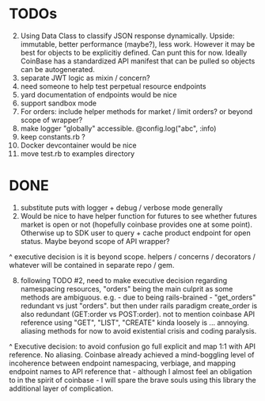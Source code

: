 # TODOs

2. Using Data Class to classify JSON response dynamically. Upside: immutable, better performance (maybe?), less work. However it may be best for objects to be explicitiy defined. Can punt this for now. Ideally CoinBase has a standardized API manifest that can be pulled so objects can be autogenerated.
3. separate JWT logic as mixin / concern?
5. need someone to help test perpetual resource endpoints
6. yard documentation of endpoints would be nice
7. support sandbox mode
9. For orders: include helper methods for market / limit orders? or beyond scope of wrapper?
10. make logger "globally" accessible. @config.log("abc", :info)
11. keep constants.rb ?
12. Docker devcontainer would be nice
13. move test.rb to examples directory

# DONE

1. substitute puts with logger + debug / verbose mode generally
4. Would be nice to have helper function for futures to see whether futures market is open or not (hopefully coinbase provides one at some point). Otherwise up to SDK user to query + cache product endpoint for open status. Maybe beyond scope of API wrapper?

^ executive decision is it is beyond scope. helpers / concerns / decorators / whatever will be contained in separate repo / gem.


8. following TODO #2, need to make executive decision regarding namespacing resources, "orders" being the main culprit as some methods are ambiguous. e.g. - due to being rails-brained - "get_orders" redundant vs just "orders". but then under rails paradigm create_order is also redundant (GET:order vs POST:order). not to mention coinbase API reference using "GET", "LIST", "CREATE" kinda loosely is ... annoying. aliasing methods for now to avoid existential crisis and coding paralysis.

^ Executive decision: to avoid confusion go full explicit and map 1:1 with API reference. No aliasing. Coinbase already achieved a mind-boggling level of incoherence between endpoint namespacing, verbiage, and mapping endpoint names to API reference that - although I almost feel an obligation to in the spirit of coinbase - I will spare the brave souls using this library the additional layer of complication.
